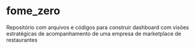 # fome_zero
Repositório com arquivos e códigos para construir dashboard com visões estratégicas de acompanhamento de uma empresa de marketplace de restaurantes
